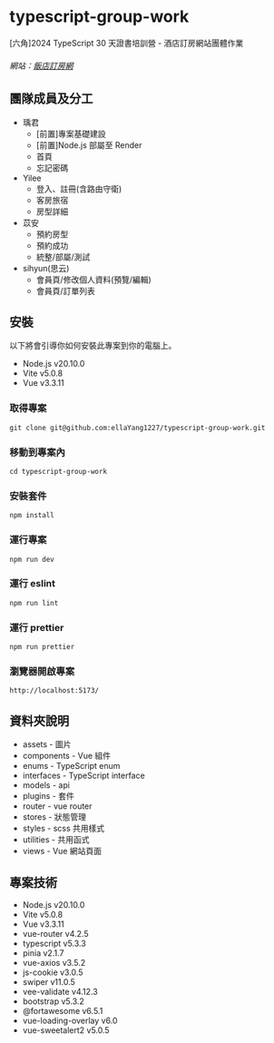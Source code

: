 # typescript-group-work

[六角]2024 TypeScript 30 天證書培訓營 - 酒店訂房網站團體作業

###### 網站：[飯店訂房網](https://ellayang1227.github.io/typescript-group-work/#/)

## 團隊成員及分工

- 瑀君
  - [前置]專案基礎建設
  - [前置]Node.js 部屬至 Render
  - 首頁
  - 忘記密碼
- Yilee
  - 登入、註冊(含路由守衛)
  - 客房旅宿
  - 房型詳細
- 苡安
  - 預約房型
  - 預約成功
  - 統整/部屬/測試
- sihyun(思云)
  - 會員頁/修改個人資料(預覽/編輯)
  - 會員頁/訂單列表

## 安裝

以下將會引導你如何安裝此專案到你的電腦上。

- Node.js v20.10.0
- Vite v5.0.8
- Vue v3.3.11

### 取得專案

```
git clone git@github.com:ellaYang1227/typescript-group-work.git
```

### 移動到專案內

```
cd typescript-group-work
```

### 安裝套件

```
npm install
```

### 運行專案

```
npm run dev
```

### 運行 eslint

```
npm run lint
```

### 運行 prettier

```
npm run prettier
```

### 瀏覽器開啟專案

```
http://localhost:5173/
```

## 資料夾說明

- assets - 圖片
- components - Vue 組件
- enums - TypeScript enum
- interfaces - TypeScript interface
- models - api
- plugins - 套件
- router - vue router
- stores - 狀態管理
- styles - scss 共用樣式
- utilities - 共用函式
- views - Vue 網站頁面

## 專案技術

- Node.js v20.10.0
- Vite v5.0.8
- Vue v3.3.11
- vue-router v4.2.5
- typescript v5.3.3
- pinia v2.1.7
- vue-axios v3.5.2
- js-cookie v3.0.5
- swiper v11.0.5
- vee-validate v4.12.3
- bootstrap v5.3.2
- @fortawesome v6.5.1
- vue-loading-overlay v6.0
- vue-sweetalert2 v5.0.5
